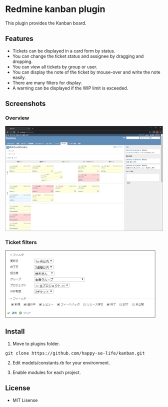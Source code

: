 # Redmine kanban plugin
This plugin provides the Kanban board.

## Features
* Tickets can be displayed in a card form by status.
* You can change the ticket status and assignee by dragging and dropping.
* You can view all tickets by group or user.
* You can display the note of the ticket by mouse-over and write the note easily.
* There are many filters for display.
* A warning can be displayed if the WIP limit is exceeded.

## Screenshots

### Overview
<img src="./assets/images/kanban_board_ss.png" width="800px">

### Ticket filters
<img src="./assets/images/filters_ss.png" width="480px">

## Install

1. Move to plugins folder.
<pre>
git clone https://github.com/happy-se-life/kanban.git
</pre>

2. Edit models/constants.rb for your environment.

3. Enable modules for each project.

## License
* MIT Lisense

